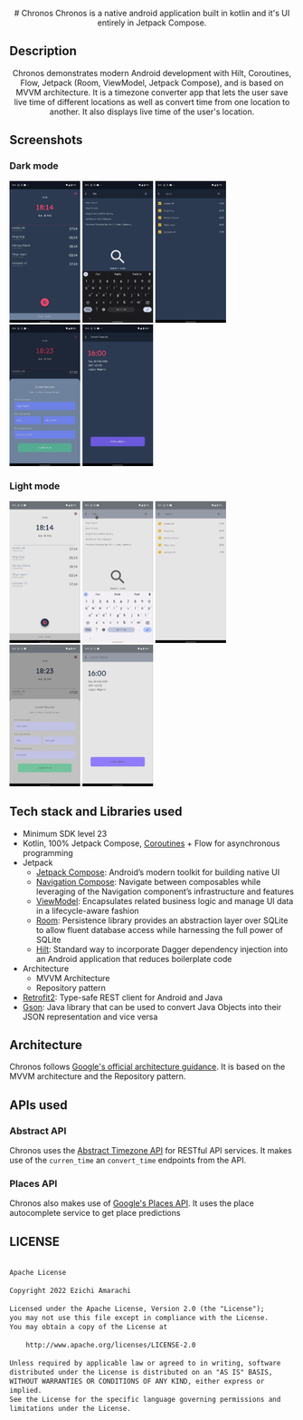<p align="center">
# Chronos
Chronos is a native android application built in kotlin and it's UI entirely in Jetpack Compose.
</p>

## Description

<p align="center">
Chronos demonstrates modern Android development with Hilt, Coroutines, Flow, Jetpack (Room, ViewModel, Jetpack Compose), and is based on MVVM architecture.
It is a timezone converter app that lets the user save live time of different locations as well as convert time from one
location to another. It also displays live time of the user's location.
</p>

## Screenshots

### Dark mode
<img src="https://github.com/Czeach/Chronos/blob/main/screenshots/photo_2023-02-26%2019.49.44.png" width="125" height="250" /> <img src="https://github.com/Czeach/Chronos/blob/main/screenshots/photo_2023-02-26%2019.50.03.png" width="125" height="250" />
<img src="https://github.com/Czeach/Chronos/blob/main/screenshots/photo_2023-02-26%2019.49.59.png" width="125" height="250" /> <img src="https://github.com/Czeach/Chronos/blob/main/screenshots/photo_2023-02-26%2019.50.08.png" width="125" height="250" />
<img src="https://github.com/Czeach/Chronos/blob/main/screenshots/photo_2023-02-26%2019.50.21.png" width="125" height="250" />

### Light mode
<img src="https://github.com/Czeach/Chronos/blob/main/screenshots/photo_2023-02-26%2019.49.50.png" width="125" height="250" /> <img src="https://github.com/Czeach/Chronos/blob/main/screenshots/photo_2023-02-26%2019.50.04.png" width="125" height="250" />
<img src="https://github.com/Czeach/Chronos/blob/main/screenshots/photo_2023-02-26%2019.49.56.png" width="125" height="250" /> <img src="https://github.com/Czeach/Chronos/blob/main/screenshots/photo_2023-02-26%2019.50.18.png" width="125" height="250" />
<img src="https://github.com/Czeach/Chronos/blob/main/screenshots/photo_2023-02-26%2019.50.24.png" width="125" height="250" />


## Tech stack and Libraries used
* Minimum SDK level 23
* Kotlin, 100% Jetpack Compose, [Coroutines](https://developer.android.com/kotlin/coroutines) + Flow for asynchronous programming
* Jetpack
    * [Jetpack Compose](https://developer.android.com/jetpack/compose): Android’s modern toolkit for building native UI
    * [Navigation Compose](https://developer.android.com/jetpack/compose/navigation): Navigate between composables while leveraging of the Navigation component’s infrastructure and features
    * [ViewModel](https://developer.android.com/topic/libraries/architecture/viewmodel): Encapsulates related business logic and manage UI data in a lifecycle-aware fashion
    * [Room](https://developer.android.com/training/data-storage/room): Persistence library provides an abstraction layer over SQLite to allow fluent database access while harnessing the full power of SQLite
    * [Hilt](https://developer.android.com/training/dependency-injection/hilt-android): Standard way to incorporate Dagger dependency injection into an Android application that reduces boilerplate code
* Architecture
    * MVVM Architecture
    * Repository pattern
* [Retrofit2](https://github.com/square/retrofit): Type-safe REST client for Android and Java
* [Gson](https://github.com/google/gson): Java library that can be used to convert Java Objects into their JSON representation and vice versa


## Architecture
Chronos follows [Google's official architecture guidance](https://developer.android.com/topic/architecture). It is based on the MVVM architecture and the Repository pattern.

## APIs used

### Abstract API
Chronos uses the [Abstract Timezone API](https://app.abstractapi.com/api/timezone/documentation) for RESTful API services.
It makes use of the ```curren_time``` an ```convert_time``` endpoints from the API.

### Places API
Chronos also makes use of [Google's Places API](https://developers.google.com/maps/documentation/places/web-service/overview).
It uses the place autocomplete service to get place predictions



## LICENSE
```

Apache License

Copyright 2022 Ezichi Amarachi

Licensed under the Apache License, Version 2.0 (the "License");
you may not use this file except in compliance with the License.
You may obtain a copy of the License at

    http://www.apache.org/licenses/LICENSE-2.0

Unless required by applicable law or agreed to in writing, software
distributed under the License is distributed on an "AS IS" BASIS,
WITHOUT WARRANTIES OR CONDITIONS OF ANY KIND, either express or implied.
See the License for the specific language governing permissions and
limitations under the License.

```
